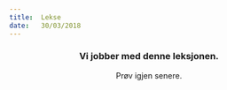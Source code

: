 ```yaml
---
title:  Lekse
date:   30/03/2018
---
```


### <center>Vi jobber med denne leksjonen.</center>
<center>Prøv igjen senere.</center>
